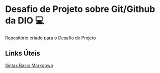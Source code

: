 # Desafio de Projeto sobre Git/Github da DIO 💻
Repositório criado para o Desafio de Projeto

## Links Úteis
[Sintax Basic Markdown](https://www.markdownguide.org/basic-syntax/)
